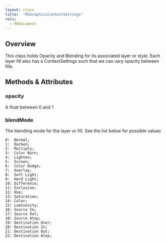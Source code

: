 ```yaml
---
layout: class
title:  "MSGraphicsContextSettings"
rels:
  - MSDocument
---
```


## Overview

This class holds Opacity and Blending for its associated layer or style. Each layer fill also has a ContextSettings such that we can vary opacity between fills.

## Methods & Attributes

### opacity

A float between 0 and 1

### blendMode

The blending mode for the layer or fill. See the list below for possible values

    0:  Normal;
    1:  Darken;
    2:  Multiply;
    3:  Color Burn;
    4:  Lighten;
    5:  Screen;
    6:  Color Dodge;
    7:  Overlay;
    8:  Soft Light;
    9:  Hard Light;
    10: Difference;
    11: Exclusion;
    12: Hue;
    13: Saturation;
    14: Color;
    15: Luminosity;
    16: Source In;
    17: Source Out;
    18: Source Atop;
    19: Destination Over;
    20: Destination In;
    21: Destination Out;
    22: Destination Atop;

